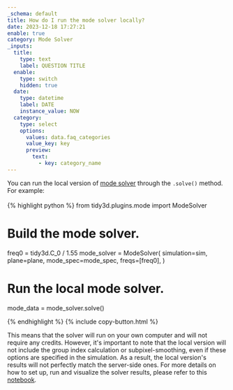 ```yaml
---
_schema: default
title: How do I run the mode solver locally?
date: 2023-12-18 17:27:21
enable: true
category: Mode Solver
_inputs:
  title:
    type: text
    label: QUESTION TITLE
  enable:
    type: switch
    hidden: true
  date:
    type: datetime
    label: DATE
    instance_value: NOW
  category:
    type: select
    options:
      values: data.faq_categories
      value_key: key
      preview:
        text:
          - key: category_name
---
```

<div>You can run the local version of <a target="_blank" rel="noopener" href="https://docs.flexcompute.com/projects/tidy3d/en/latest/_autosummary/tidy3d.plugins.mode.ModeSolver.html#tidy3d.plugins.mode.ModeSolver">mode solver</a> through the&nbsp;<code>.solve()</code>&nbsp;method. For example:</div>

<div> </div>

<div markdown class="code-snippet">{% highlight python %}
from tidy3d.plugins.mode import ModeSolver

# Build the mode solver.
freq0 = tidy3d.C_0 / 1.55
mode_solver = ModeSolver(
  simulation=sim,
  plane=plane,
  mode_spec=mode_spec,
  freqs=[freq0],
)

# Run the local mode solver.
mode_data = mode_solver.solve()

{% endhighlight %}
{% include copy-button.html %}</div>

<div>This means that the solver will run on your own computer and will not require any credits. However, it's important to note that the local version will not include the group index calculation or subpixel-smoothing, even if these options are specified in the simulation. As a result, the local version's results will not perfectly match the server-side ones.&nbsp;<span>For more details on how to set up, run and visualize the solver results, please refer to this </span><a href="https://www.flexcompute.com/tidy3d/examples/notebooks/ModeSolver/">notebook</a><span>.</span></div>